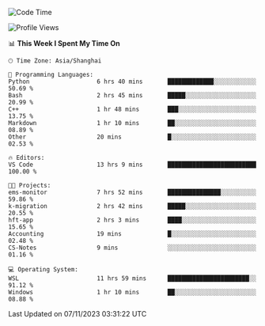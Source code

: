 <!--START_SECTION:waka-->
![Code Time](http://img.shields.io/badge/Code%20Time-1%2C343%20hrs%2026%20mins-blue)

![Profile Views](http://img.shields.io/badge/Profile%20Views-0-blue)

📊 **This Week I Spent My Time On** 

```text
🕑︎ Time Zone: Asia/Shanghai

💬 Programming Languages: 
Python                   6 hrs 40 mins       █████████████░░░░░░░░░░░░   50.69 % 
Bash                     2 hrs 45 mins       █████░░░░░░░░░░░░░░░░░░░░   20.99 % 
C++                      1 hr 48 mins        ███░░░░░░░░░░░░░░░░░░░░░░   13.75 % 
Markdown                 1 hr 10 mins        ██░░░░░░░░░░░░░░░░░░░░░░░   08.89 % 
Other                    20 mins             █░░░░░░░░░░░░░░░░░░░░░░░░   02.53 % 

🔥 Editors: 
VS Code                  13 hrs 9 mins       █████████████████████████   100.00 % 

🐱‍💻 Projects: 
ems-monitor              7 hrs 52 mins       ███████████████░░░░░░░░░░   59.86 % 
k-migration              2 hrs 42 mins       █████░░░░░░░░░░░░░░░░░░░░   20.55 % 
hft-app                  2 hrs 3 mins        ████░░░░░░░░░░░░░░░░░░░░░   15.65 % 
Accounting               19 mins             █░░░░░░░░░░░░░░░░░░░░░░░░   02.48 % 
CS-Notes                 9 mins              ░░░░░░░░░░░░░░░░░░░░░░░░░   01.16 % 

💻 Operating System: 
WSL                      11 hrs 59 mins      ███████████████████████░░   91.12 % 
Windows                  1 hr 10 mins        ██░░░░░░░░░░░░░░░░░░░░░░░   08.88 % 
```


 Last Updated on 07/11/2023 03:31:22 UTC
<!--END_SECTION:waka-->